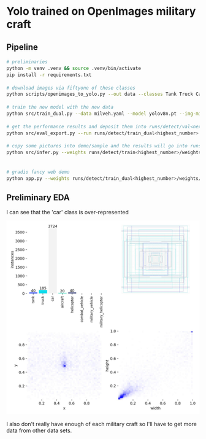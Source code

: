 # Yolo trained on OpenImages military craft

## Pipeline
```bash
# preliminaries
python -m venv .venv && source .venv/bin/activate
pip install -r requirements.txt

# download images via fiftyone of these classes
python scripts/openimages_to_yolo.py --out data --classes Tank Truck Car Aircraft Helicopter "Combat vehicle" "Military vehicle" "Military helicopter"

# train the new model with the new data
python src/train_dual.py --data milveh.yaml --model yolov8n.pt --img-min 640 --img-max 768 --epochs 300  --batch 32

# get the performance results and deposit them into runs/detect/val<next_highest_number>
python src/eval_export.py --run runs/detect/train_dual<highest_number>

# copy some pictures into demo/sample and the results will go into runs/detect/predict<next_highest_number>
python src/infer.py --weights runs/detect/train<highest_number>/weights/best.pt --source demo/sample


# gradio fancy web demo
python app.py --weights runs/detect/train_dual<highest_number>/weights/best.pt
```

## Preliminary EDA

I can see that the 'car' class is over-represented 

![labels and their counts](./img/labels.jpg)

I also don't really have enough of each military craft so I'll have to get more data from other data sets.
